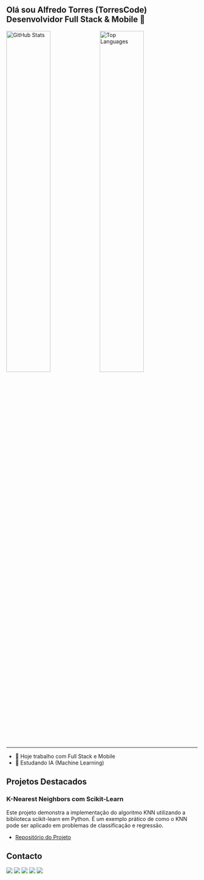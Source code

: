 ## Olá sou Alfredo Torres (TorresCode) Desenvolvidor Full Stack & Mobile 👋

<div>
  <img src="https://github-readme-stats.vercel.app/api?username=TorresCode&show_icons=true&theme=radical" alt="GitHub Stats" style="width: 48%;"/>
  <img src="https://github-readme-stats.vercel.app/api/top-langs/?username=TorresCode&layout=compact&theme=radical" alt="Top Languages" style="width: 48%;"/>
</div>

---


- 🔭 Hoje trabalho com Full Stack e Mobile
- 🌱 Estudando IA (Machine Learning)
  

## Projetos Destacados

### K-Nearest Neighbors com Scikit-Learn

Este projeto demonstra a implementação do algoritmo KNN utilizando a biblioteca scikit-learn em Python. É um exemplo prático de como o KNN pode ser aplicado em problemas de classificação e regressão.

- [Repositório do Projeto](https://github.com/TorresCode/ClassificarKNN)


 ## Contacto
<div> 
  <a href="https://wa.me/+244935593163" target="_blank"><img src="https://img.shields.io/badge/WhatsApp-25D366?style=for-the-badge&logo=whatsapp&logoColor=white" target="_blank"></a>
  <a href="https://instagram.com/torrescode01" target="_blank"><img src="https://img.shields.io/badge/-Instagram-%23E4405F?style=for-the-badge&logo=instagram&logoColor=white" target="_blank"></a>
  <a href="https://discord.gg/torrescode" target="_blank"><img src="https://img.shields.io/badge/Discord-7289DA?style=for-the-badge&logo=discord&logoColor=white" target="_blank"></a> 
  <a href = "mailto:torrescode01@gmail.com"><img src="https://img.shields.io/badge/-Gmail-%23333?style=for-the-badge&logo=gmail&logoColor=white" target="_blank"></a>
  <a href="https://www.linkedin.com/in/torrescode" target="_blank"><img src="https://img.shields.io/badge/-LinkedIn-%230077B5?style=for-the-badge&logo=linkedin&logoColor=white" target="_blank"></a> 
</div>

